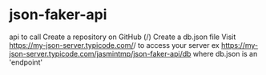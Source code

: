 # json-faker-api
api to call 
    Create a repository on GitHub (<your-username>/<your-repo>)
    Create a db.json file
    Visit https://my-json-server.typicode.com/<your-username>/<your-repo> to access your server
    ex
    https://my-json-server.typicode.com/jasmintmp/json-faker-api/db
    where 
    db.json is an 'endpoint'
